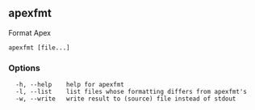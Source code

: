 ## apexfmt

Format Apex

```
apexfmt [file...]
```

### Options

```
  -h, --help    help for apexfmt
  -l, --list    list files whose formatting differs from apexfmt's
  -w, --write   write result to (source) file instead of stdout
```

